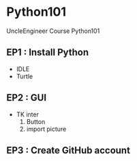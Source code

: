 # Python101
UncleEngineer Course Python101


## EP1 : Install Python
  - IDLE
  - Turtle
## EP2 : GUI
  - TK inter 
    1. Button
    2. import picture
## EP3 : Create GitHub account


